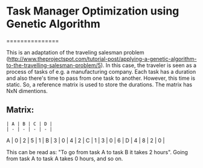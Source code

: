 # Task Manager Optimization using Genetic Algorithm
===============

This is an adaptation of the traveling salesman problem (http://www.theprojectspot.com/tutorial-post/applying-a-genetic-algorithm-to-the-travelling-salesman-problem/5). 
In this case, the traveler is seen as a process of tasks of e.g. a manufacturing company. Each task has a duration and also there's time to pass from one task to another. 
However, this time is static. So, a reference matrix is used to store the durations. The matrix has NxN dimentions.

## Matrix:

 	| A | B | C | D |
 	| - | - | - | - |
A	| 0 | 2 | 5 | 1 |
B	| 3 | 0 | 4 | 2 |
C	| 1 | 3 | 0 | 6 |
D   | 4 | 8 | 2 | 0 |

This can be read as: "To go from task A to task B it takes 2 hours". Going from task A to task A takes 0 hours, and so on.